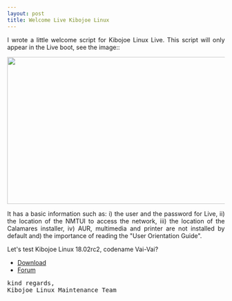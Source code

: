 ```yaml
---
layout: post
title: Welcome Live Kibojoe Linux 
---
```


<p style="text-align: justify;">I wrote a little welcome script for Kibojoe Linux Live. This script will only appear in the Live boot, see the image::</p>

<a href='http://www.auplod.com/u/pdaolua399a.png' target='_blank'><img src='http://www.auplod.com/u/pdaolua399a.png' width='605' height='340'/></a>

<p style="text-align: justify;">It has a basic information such as: i) the user and the password for Live, ii) the location of the NMTUI to access the network, iii) the location of the Calamares installer, iv) AUR, multimedia and printer are not installed by default and) the importance of reading the "User Orientation Guide".</p>

<p style="text-align: justify;">Let's test Kibojoe Linux 18.02rc2, codename Vai-Vai?</p>

* [Download](http://kibojoe.org/download.html)
* [Forum](http://forum.kibojoe.org)

<pre>kind regards,
Kibojoe Linux Maintenance Team</pre>

